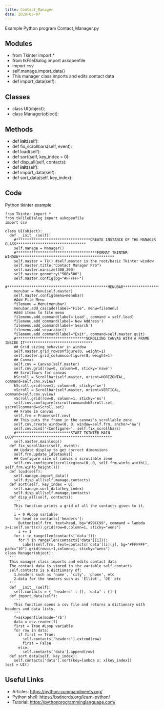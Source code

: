 ```yaml
---
title: Contact_Manager
date: 2020-05-07
---
```

Example Python program Contact_Manager.py

## Modules

* from Tkinter import *
* from tkFileDialog import askopenfile
* import csv
* self.manage.import_data()
*   This manager class imports and edits contact data
*   def import_data(self):

## Classes

* class UI(object):
* class Manager(object):

## Methods

*   def __init__(self):
*   def fix_scrollbars(self, event):
*   def load(self):
*   def sort(self, key_index = 0):
*   def disp_all(self, contacts):
*   def __init__(self):
*   def import_data(self):
*   def sort_data(self, key_index):

## Code

Python tkinter example

    from Tkinter import *
    from tkFileDialog import askopenfile
    import csv
    
    class UI(object):
      def __init__(self):
        #**********************************CREATE INSTANCE OF THE MANAGER CLASS********************************
        self.manage = Manager()
        #*************************************FORMAT TKINTER WINDOW********************************************
        self.master = Tk() #self.master is the root/basic Tkinter window
        self.master.title("Contact Manager Pro")
        self.master.minsize(300,200)
        self.master.geometry("500x500")
        self.master.config(bg="#FFFFFF")
        #**********************************************MENUBAR**************************************************
        menubar = Menu(self.master)
        self.master.config(menu=menubar)
        #Add File Menu
        filemenu = Menu(menubar)
        menubar.add_cascade(label="File", menu=filemenu)
        #Add items to file menu
        filemenu.add_command(label='Load', command = self.load)
        filemenu.add_command(label='New Address')
        filemenu.add_command(label='Search')
        filemenu.add_separator()
        filemenu.add_command(label="Exit", command=self.master.quit)
        #********************************SCROLLING CANVAS WITH A FRAME INSIDE IT*******************************
        ## Grid sizing behavior in window
        self.master.grid_rowconfigure(0, weight=1)
        self.master.grid_columnconfigure(0, weight=1)
        ## Canvas
        self.cnv = Canvas(self.master)
        self.cnv.grid(row=0, column=0, sticky='nswe')
        ## Scrollbars for canvas
        hScroll = Scrollbar(self.master, orient=HORIZONTAL, command=self.cnv.xview)
        hScroll.grid(row=1, column=0, sticky='we')
        vScroll = Scrollbar(self.master, orient=VERTICAL, command=self.cnv.yview)
        vScroll.grid(row=0, column=1, sticky='ns')
        self.cnv.configure(xscrollcommand=hScroll.set, yscrollcommand=vScroll.set)
        ## Frame in canvas
        self.frm = Frame(self.cnv)
        ## This puts the frame in the canvas's scrollable zone
        self.cnv.create_window(0, 0, window=self.frm, anchor='nw')
        self.cnv.bind('<Configure>', self.fix_scrollbars)
        #*************************START TKINTER MAIN LOOP*********************************************
        self.master.mainloop()
      def fix_scrollbars(self, event):
        ## Update display to get correct dimensions
        self.frm.update_idletasks()
        ## Configure size of canvas's scrollable zone
        self.cnv.configure(scrollregion=(0, 0, self.frm.winfo_width(), self.frm.winfo_height()))
      def load(self):
        self.manage.import_data()
        self.disp_all(self.manage.contacts)
      def sort(self, key_index = 0):
        self.manage.sort_data(key_index)
        self.disp_all(self.manage.contacts)
      def disp_all(self, contacts):
        '''
        This function prints a grid of all the contacts given to it.
        '''
        i = 0 #Loop variable
        for head in contacts['headers']:
          Button(self.frm, text=head, bg="#99CC99", command = lambda x=i:self.sort(x)).grid(row=0,column=i, sticky="wens")
          i += 1
        for i in range(len(contacts['data'])):
          for j in range(len(contacts['data'][i])):
            Label(self.frm, text=contacts['data'][i][j], bg="#FFFFFF", padx="10").grid(row=i+1,column=j, sticky="wens")
    class Manager(object):
      '''
      This manager class imports and edits contact data
      The contact data is stored in the variable self.contacts
      self.contacts is a dictionary of:
        1.headers such as 'name', 'city', 'phone', etc
        2.data for the headers such as 'Elliot', 'DE' etc
      '''
      def __init__(self):
        self.contacts = { 'headers' : [], 'data' : [] }
      def import_data(self):
        '''
        This function opens a csv file and returns a dictionary with headers and data lists.
        '''
        f=askopenfile(mode='rb')
        data = csv.reader(f)
        first = True #Loop variable
        for row in data:
          if first == True:
            self.contacts['headers'].extend(row)
            first = False
          else:
            self.contacts['data'].append(row)
      def sort_data(self, key_index):
        self.contacts['data'].sort(key=lambda x: x[key_index])
    test = UI()

## Useful Links

- Articles: https://python-commandments.org/
- Python shell: https://bsdnerds.org/learn-python/
- Tutorial: https://pythonprogramminglanguage.com/
